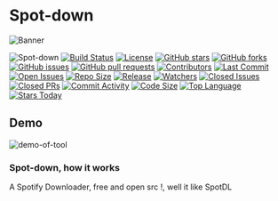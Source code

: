 # Spot-down

![Banner](https://files.catbox.moe/xl3d4c.png)

![Spot-down](https://img.shields.io/badge/Spot-down-Green?style=plastic)
[![Build Status](https://img.shields.io/github/actions/workflow/status/ts-dev-java/Spot-down/main.yml?branch=main&style=plastic&color=brightgreen&logo=github&logoColor=white)](https://github.com/ts-dev-java/Spot-down/actions)
[![License](https://img.shields.io/github/license/ts-dev-java/Spot-down?style=plastic&color=blue&logo=github&logoColor=white)](https://github.com/ts-dev-java/Spot-down/blob/main/LICENSE)
[![GitHub stars](https://img.shields.io/github/stars/ts-dev-java/Spot-down?style=plastic&color=yellow&logo=github&logoColor=black)](https://github.com/ts-dev-java/Spot-down/stargazers)
[![GitHub forks](https://img.shields.io/github/forks/ts-dev-java/Spot-down?style=plastic&color=orange&logo=github&logoColor=white)](https://github.com/ts-dev-java/Spot-down/network/members)
[![GitHub issues](https://img.shields.io/github/issues/ts-dev-java/Spot-down?style=plastic&color=red&logo=github&logoColor=white)](https://github.com/ts-dev-java/Spot-down/issues)
[![GitHub pull requests](https://img.shields.io/github/issues-pr/ts-dev-java/Spot-down?style=plastic&color=success&logo=github&logoColor=white)](https://github.com/ts-dev-java/Spot-down/pulls)
[![Contributors](https://img.shields.io/github/contributors/ts-dev-java/Spot-down?style=plastic&color=informational&logo=github&logoColor=white)](https://github.com/ts-dev-java/Spot-down/graphs/contributors)
[![Last Commit](https://img.shields.io/github/last-commit/ts-dev-java/Spot-down?style=plastic&color=lightgrey&logo=github&logoColor=black)](https://github.com/ts-dev-java/Spot-down/commits)
[![Open Issues](https://img.shields.io/github/issues-raw/ts-dev-java/Spot-down?style=plastic&color=9cf&logo=github&logoColor=black)](https://github.com/ts-dev-java/Spot-down/issues)
[![Repo Size](https://img.shields.io/github/repo-size/ts-dev-java/Spot-down?style=plastic&color=blueviolet&logo=github&logoColor=white)](https://github.com/ts-dev-java/Spot-down)
[![Release](https://img.shields.io/github/v/release/ts-dev-java/Spot-down?style=plastic&color=blue&logo=github&logoColor=white)](https://github.com/ts-dev-java/Spot-down/releases)
[![Watchers](https://img.shields.io/github/watchers/ts-dev-java/Spot-down?style=plastic&color=yellowgreen&logo=github&logoColor=white)](https://github.com/ts-dev-java/Spot-down/watchers)
[![Closed Issues](https://img.shields.io/github/issues-closed/ts-dev-java/Spot-down?style=plastic&color=green&logo=github&logoColor=white)](https://github.com/ts-dev-java/Spot-down/issues?q=is%3Aissue+is%3Aclosed)
[![Closed PRs](https://img.shields.io/github/issues-pr-closed/ts-dev-java/Spot-down?style=plastic&color=success&logo=github&logoColor=white)](https://github.com/ts-dev-java/Spot-down/pulls?q=is%3Apr+is%3Aclosed)
[![Commit Activity](https://img.shields.io/github/commit-activity/m/ts-dev-java/Spot-down?style=plastic&color=orange&logo=github&logoColor=white)](https://github.com/ts-dev-java/Spot-down/commits)
[![Code Size](https://img.shields.io/github/languages/code-size/ts-dev-java/Spot-down?style=plastic&color=blueviolet&logo=github&logoColor=white)](https://github.com/ts-dev-java/Spot-down)
[![Top Language](https://img.shields.io/github/languages/top/ts-dev-java/Spot-down?style=plastic&color=informational&logo=github&logoColor=white)](https://github.com/ts-dev-java/Spot-down)
[![Stars Today](https://img.shields.io/github/stars/ts-dev-java/Spot-down?style=plastic&color=brightgreen&logo=github&logoColor=white&label=stars%20today)](https://github.com/ts-dev-java/Spot-down/stargazers)

## Demo
![demo-of-tool](https://files.catbox.moe/j4ofsx.png)


### Spot-down, how it works
A Spotify Downloader, free and open src !, well it like SpotDL
